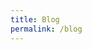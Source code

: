 ```yaml
---
title: Blog
permalink: /blog
---
```


<head>
	<style>
    .post:hover {
      text-decoration: none;
    }

    .post-list {
      overflow: hidden;
    }

		.post {
			vertical-align: top;
			color: #111;
      height: 100%;
      padding-top: 2em;
      padding-bottom: 15px;
      margin-bottom: 15px;
      border-bottom: 1px solid var(--global-divider-color);
      display: flex;
      flex-wrap: wrap;
		}

    .post:last-child {
      border-bottom: 0;
    }

		.post h3 {
			margin-bottom: 0px;
		}

    .post-metadata {
      margin-top: 0.5rem;
      margin-right: 0.5rem;
      font-size: 0.9rem;
      width: calc(15% - 0.5rem);
      order: 0;
      margin-bottom: 0px;
    }

    .post-date {
      color: #333;
      margin-right: 0.5rem;
    }

    .post-tags {
    }

    .post-tag {
      width: fit-content;
      padding: 0.01rem 0.3rem;
      color: white;
      font-weight: bold;
      background-color: #333;
      border-radius: 4px;
      margin-bottom: 0.2em;

      font-size: 0.7rem;
      line-height: 1.0rem;
    }

    .post-meat {
      width: 45%;
      margin: 0;
      padding-right: 0.8rem;
      box-sizing: border-box;
      order: 1;
    }

    /*
    .post.external .post-name:after {
      content: url(http://upload.wikimedia.org/wikipedia/commons/6/64/Icon_External_Link.png);
      margin: 0 0 0 5px;
    }
    */

    .external-icon {
      font-size: 0.6em;
      vertical-align: 0.5em;
    }

		.post-authors {
      font-size: 0.9rem;
			color: #555;
		}

    .post-thumbnail {
      width: 40%;
      margin: 0;
      order: 2;
    }

    .post-name {
      margin-bottom: 0;
    }

    .post-thumbnail img {
      width: 100%;
    }

    @media (max-width: 750px) {
      .post {
        display: block;
      }

      .post-metadata * {
        display: inline-block;
      }

      .post-tags {
        transform: translateY(-2px);
      }

      .post-metadata {
        width: 100%;
      }

      .post-thumbnail {
        width: 100%;
      }

      .post-meat {
        width: 100%;
      }
    }
	</style>
</head>

# Blog

<div class="post-list">
  {% assign articles = site.blog | sort: 'date' | reverse %}
  {% for item in articles %}
  {% if item.external %}
  <a href="{{item.external_url}}" class="post external">
  {% else %}
  <a href="{{item.url | relative_url}}" class="post">
  {% endif %}
    <div class="post-metadata">
      <div class="post-date">{{item.date | date: "%b. %d, %Y"}}</div>
      {% if item.tags %}
        <div class="post-tags">
          {% for tag in item.tags %}
            {% assign backgroundColor = site.data.tags | find_exp: 'item','item.name == tag' | map: 'background_color' %}
            <div class="post-tag {{tag}}" style="background-color: {{backgroundColor}}">{{tag}}</div>
          {% endfor %}
        </div>
      {% endif %}
    </div>
    <div class="post-thumbnail"><img src="{{item.image | relative_url }}"></div>
    <div class="post-meat">
      <h2 class="post-name">{{item.title}} {% if item.external %}<i class="bi bi-box-arrow-up-right external-icon"></i>{% endif %}</h2>
      <p class="post-authors">{{item.authors | map: 'name' | better_join: ", ", ", and "}}</p>
      <p class="post-abstract">{% if item.description %} {{item.description}} {% else %} {{item.excerpt}} {% endif %}</p>
    </div>
  </a>
  {% endfor %}
</div>
